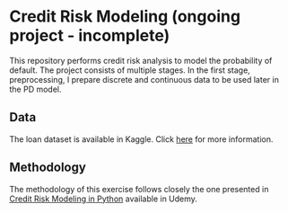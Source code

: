 # Credit Risk Modeling (ongoing project - incomplete)
This repository performs credit risk analysis to model the probability of default. The project consists of multiple stages. In the first stage, preprocessing, I prepare discrete and continuous data to be used later in the PD model. 
## Data
The loan dataset is available in Kaggle. Click [here](https://www.kaggle.com/mrferozi/loan-data-for-dummy-bank) for more information.
## Methodology
The methodology of this exercise follows closely the one presented in [Credit Risk Modeling in Python](https://www.udemy.com/course/credit-risk-modeling-in-python/) available in Udemy.

